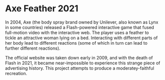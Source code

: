 # Axe Feather 2021

In 2004, Axe (the body spray brand owned by Unilever, also known as Lynx in some countries) released a Flash-powered interactive game that
fused full-motion video with the interactive web. The player uses a feather to tickle an attractive woman lying on a bed. Interacting with
different parts of her body lead to different reactions (some of which in turn can lead to further different reactions).

The official website was taken down early in 2009, and with the death of Flash in 2021, it became near-impossible to experience this strange
piece of advertising history. This project attempts to produce a moderatey-faithful recreation.
